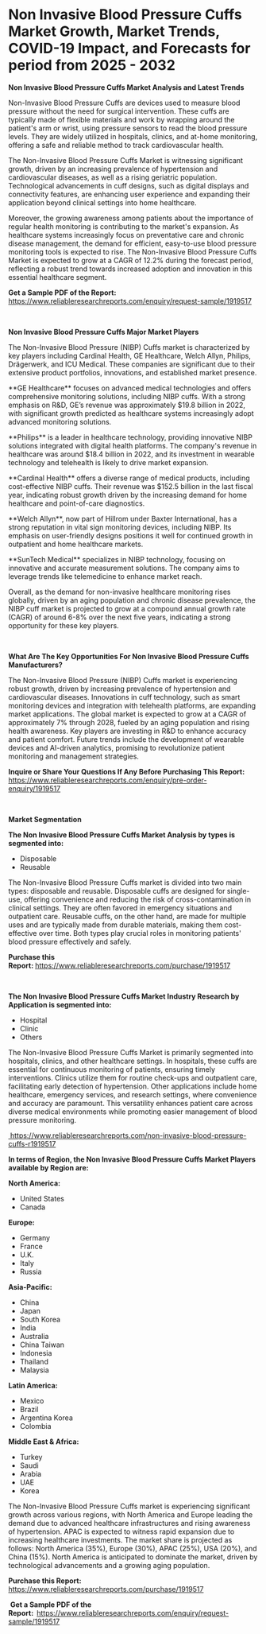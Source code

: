 <p><h1>Non Invasive Blood Pressure Cuffs Market Growth, Market Trends, COVID-19 Impact, and Forecasts for period from 2025 - 2032</h1></p><p><strong>Non Invasive Blood Pressure Cuffs Market Analysis and Latest Trends</strong></p>
<p><p>Non-Invasive Blood Pressure Cuffs are devices used to measure blood pressure without the need for surgical intervention. These cuffs are typically made of flexible materials and work by wrapping around the patient's arm or wrist, using pressure sensors to read the blood pressure levels. They are widely utilized in hospitals, clinics, and at-home monitoring, offering a safe and reliable method to track cardiovascular health.</p><p>The Non-Invasive Blood Pressure Cuffs Market is witnessing significant growth, driven by an increasing prevalence of hypertension and cardiovascular diseases, as well as a rising geriatric population. Technological advancements in cuff designs, such as digital displays and connectivity features, are enhancing user experience and expanding their application beyond clinical settings into home healthcare. </p><p>Moreover, the growing awareness among patients about the importance of regular health monitoring is contributing to the market's expansion. As healthcare systems increasingly focus on preventative care and chronic disease management, the demand for efficient, easy-to-use blood pressure monitoring tools is expected to rise. The Non-Invasive Blood Pressure Cuffs Market is expected to grow at a CAGR of 12.2% during the forecast period, reflecting a robust trend towards increased adoption and innovation in this essential healthcare segment.</p></p>
<p><strong>Get a Sample PDF of the Report:&nbsp;</strong> <a href="https://www.reliableresearchreports.com/enquiry/request-sample/1919517?utm_campaign=3347&utm_medium=2&utm_source=Github&utm_content=ia&utm_term=16042025&utm_id=non-invasive-blood-pressure-cuffs">https://www.reliableresearchreports.com/enquiry/request-sample/1919517</a></p>
<p>&nbsp;</p>
<p><strong>Non Invasive Blood Pressure Cuffs Major Market Players</strong></p>
<p><p>The Non-Invasive Blood Pressure (NIBP) Cuffs market is characterized by key players including Cardinal Health, GE Healthcare, Welch Allyn, Philips, Drägerwerk, and ICU Medical. These companies are significant due to their extensive product portfolios, innovations, and established market presence.</p><p>**GE Healthcare** focuses on advanced medical technologies and offers comprehensive monitoring solutions, including NIBP cuffs. With a strong emphasis on R&D, GE’s revenue was approximately $19.8 billion in 2022, with significant growth predicted as healthcare systems increasingly adopt advanced monitoring solutions.</p><p>**Philips** is a leader in healthcare technology, providing innovative NIBP solutions integrated with digital health platforms. The company's revenue in healthcare was around $18.4 billion in 2022, and its investment in wearable technology and telehealth is likely to drive market expansion.</p><p>**Cardinal Health** offers a diverse range of medical products, including cost-effective NIBP cuffs. Their revenue was $152.5 billion in the last fiscal year, indicating robust growth driven by the increasing demand for home healthcare and point-of-care diagnostics.</p><p>**Welch Allyn**, now part of Hillrom under Baxter International, has a strong reputation in vital sign monitoring devices, including NIBP. Its emphasis on user-friendly designs positions it well for continued growth in outpatient and home healthcare markets.</p><p>**SunTech Medical** specializes in NIBP technology, focusing on innovative and accurate measurement solutions. The company aims to leverage trends like telemedicine to enhance market reach.</p><p>Overall, as the demand for non-invasive healthcare monitoring rises globally, driven by an aging population and chronic disease prevalence, the NIBP cuff market is projected to grow at a compound annual growth rate (CAGR) of around 6-8% over the next five years, indicating a strong opportunity for these key players.</p></p>
<p>&nbsp;</p>
<p><strong>What Are The Key Opportunities For Non Invasive Blood Pressure Cuffs Manufacturers?</strong></p>
<p><p>The Non-Invasive Blood Pressure (NIBP) Cuffs market is experiencing robust growth, driven by increasing prevalence of hypertension and cardiovascular diseases. Innovations in cuff technology, such as smart monitoring devices and integration with telehealth platforms, are expanding market applications. The global market is expected to grow at a CAGR of approximately 7% through 2028, fueled by an aging population and rising health awareness. Key players are investing in R&D to enhance accuracy and patient comfort. Future trends include the development of wearable devices and AI-driven analytics, promising to revolutionize patient monitoring and management strategies.</p></p>
<p><strong>Inquire or Share Your Questions If Any Before Purchasing This Report:</strong> <a href="https://www.reliableresearchreports.com/enquiry/pre-order-enquiry/1919517?utm_campaign=3347&utm_medium=2&utm_source=Github&utm_content=ia&utm_term=16042025&utm_id=non-invasive-blood-pressure-cuffs">https://www.reliableresearchreports.com/enquiry/pre-order-enquiry/1919517</a></p>
<p>&nbsp;</p>
<p><strong>Market Segmentation</strong></p>
<p><strong>The Non Invasive Blood Pressure Cuffs Market Analysis by types is segmented into:</strong></p>
<p><ul><li>Disposable</li><li>Reusable</li></ul></p>
<p><p>The Non-Invasive Blood Pressure Cuffs market is divided into two main types: disposable and reusable. Disposable cuffs are designed for single-use, offering convenience and reducing the risk of cross-contamination in clinical settings. They are often favored in emergency situations and outpatient care. Reusable cuffs, on the other hand, are made for multiple uses and are typically made from durable materials, making them cost-effective over time. Both types play crucial roles in monitoring patients' blood pressure effectively and safely.</p></p>
<p><strong>Purchase this Report:&nbsp;</strong><a href="https://www.reliableresearchreports.com/purchase/1919517?utm_campaign=3347&utm_medium=2&utm_source=Github&utm_content=ia&utm_term=16042025&utm_id=non-invasive-blood-pressure-cuffs">https://www.reliableresearchreports.com/purchase/1919517</a></p>
<p>&nbsp;</p>
<p><strong>The Non Invasive Blood Pressure Cuffs Market Industry Research by Application is segmented into:</strong></p>
<p><ul><li>Hospital</li><li>Clinic</li><li>Others</li></ul></p>
<p><p>The Non-Invasive Blood Pressure Cuffs Market is primarily segmented into hospitals, clinics, and other healthcare settings. In hospitals, these cuffs are essential for continuous monitoring of patients, ensuring timely interventions. Clinics utilize them for routine check-ups and outpatient care, facilitating early detection of hypertension. Other applications include home healthcare, emergency services, and research settings, where convenience and accuracy are paramount. This versatility enhances patient care across diverse medical environments while promoting easier management of blood pressure monitoring.</p></p>
<p><a href="https://www.reliableresearchreports.com/non-invasive-blood-pressure-cuffs-r1919517?utm_campaign=3347&utm_medium=2&utm_source=Github&utm_content=ia&utm_term=16042025&utm_id=non-invasive-blood-pressure-cuffs">&nbsp;https://www.reliableresearchreports.com/non-invasive-blood-pressure-cuffs-r1919517</a></p>
<p><strong>In terms of Region, the Non Invasive Blood Pressure Cuffs Market Players available by Region are:</strong></p>
<p>
    <p> <strong> North America: </strong>
        <ul>
            <li>United States</li>
            <li>Canada</li>
        </ul>
        </p> 
    <p> <strong> Europe: </strong>
        <ul>
            <li>Germany</li>
            <li>France</li>
            <li>U.K.</li>
            <li>Italy</li>
            <li>Russia</li>
        </ul>
        </p> 
    <p> <strong> Asia-Pacific: </strong>
        <ul>
            <li>China</li>
            <li>Japan</li>
            <li>South Korea</li>
            <li>India</li>
            <li>Australia</li>
            <li>China Taiwan</li>
            <li>Indonesia</li>
            <li>Thailand</li>
            <li>Malaysia</li>
        </ul>
        </p> 
    <p> <strong> Latin America: </strong>
        <ul>
            <li>Mexico</li>
            <li>Brazil</li>
            <li>Argentina Korea</li>
            <li>Colombia</li>
        </ul>
        </p> 
    <p> <strong> Middle East & Africa: </strong>
        <ul>
            <li>Turkey</li>
            <li>Saudi</li>
            <li>Arabia</li>
            <li>UAE</li>
            <li>Korea</li>
        </ul>
    </p>
    </p>
<p><p>The Non-Invasive Blood Pressure Cuffs market is experiencing significant growth across various regions, with North America and Europe leading the demand due to advanced healthcare infrastructures and rising awareness of hypertension. APAC is expected to witness rapid expansion due to increasing healthcare investments. The market share is projected as follows: North America (35%), Europe (30%), APAC (25%), USA (20%), and China (15%). North America is anticipated to dominate the market, driven by technological advancements and a growing aging population.</p></p>
<p><strong>Purchase this Report: </strong><a href="https://www.reliableresearchreports.com/purchase/1919517?utm_campaign=3347&utm_medium=2&utm_source=Github&utm_content=ia&utm_term=16042025&utm_id=non-invasive-blood-pressure-cuffs">https://www.reliableresearchreports.com/purchase/1919517</a></p>
<p>&nbsp;<strong>Get a Sample PDF of the Report:&nbsp;&nbsp;</strong><a href="https://www.reliableresearchreports.com/enquiry/request-sample/1919517?utm_campaign=3347&utm_medium=2&utm_source=Github&utm_content=ia&utm_term=16042025&utm_id=non-invasive-blood-pressure-cuffs">https://www.reliableresearchreports.com/enquiry/request-sample/1919517</a></p>
<p><strong></strong></p>
<p><p></p><p></p><p></p></p>